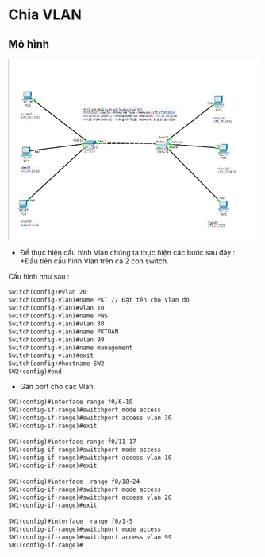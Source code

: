  # Chia VLAN 
## Mô hình  

![](../images/Vlan/topo.png)

- Để thực hiện cấu hình Vlan chúng ta thực hiện các bước sau đây :  
+Đầu tiên cấu hình Vlan trên cả 2 con switch.  

Cấu hình như sau :
```
Switch(config)#vlan 20
Switch(config-vlan)#name PKT // Đặt tên cho Vlan đó
Switch(config-vlan)#vlan 10
Switch(config-vlan)#name PNS
Switch(config-vlan)#vlan 30
Switch(config-vlan)#name PKTOAN
Switch(config-vlan)#vlan 99
Switch(config-vlan)#name management
Switch(config-vlan)#exit
Switch(config)#hostname SW2
SW2(config)#end
```
 - Gán port cho các Vlan:
 ```
 SW1(config)#interface range f0/6-10
SW1(config-if-range)#switchport mode access 
SW1(config-if-range)#switchport access vlan 30
SW1(config-if-range)#exit

SW1(config)#interface range f0/11-17
SW1(config-if-range)#switchport mode access 
SW1(config-if-range)#switchport access vlan 10
SW1(config-if-range)#exit

SW1(config)#interface  range f0/18-24
SW1(config-if-range)#switchport mode access 
SW1(config-if-range)#switchport access vlan 20
SW1(config-if-range)#exit

SW1(config)#interface  range f0/1-5
SW1(config-if-range)#switchport mode access 
SW1(config-if-range)#switchport access vlan 99
SW1(config-if-range)#

 ```